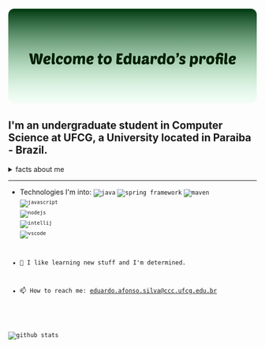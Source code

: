 

![Welcome](/my-github-profile.png?raw=true)  
## I'm an undergraduate student in Computer Science at UFCG, a University located in Paraiba - Brazil.


<details>
<summary>facts about me</summary>  
- I like watching anime. The very first I watched was Naruto.<br>
- I like watching series as well.<br>  
- I like watching amv on youtube.<br>  
</details>

___

- Technologies I'm into:
<code><img height="30" src="https://img.icons8.com/color/48/000000/java-coffee-cup-logo.png" alt="java" /></code>
<code><img height="30" src="https://img.icons8.com/color/48/000000/spring-logo.png" alt="spring framework" /></code>
<code><img height="30" src="https://inceptum-stor.icons8.com/t3d8eFoC9Rc4/Maven.svg" alt="maven" />
<code><img height="30" src="https://img.icons8.com/color/48/000000/javascript.png" alt="javascript" /></code>
<code><img height="30" src="https://img.icons8.com/color/48/000000/nodejs.png" alt="nodejs" /></code>
<code><img height="30" src="https://img.icons8.com/color/48/000000/intellij-idea.png" alt="intellij" /></code>
<code><img height="30" src="https://img.icons8.com/fluent/48/000000/visual-studio-code-2019.png" alt="vscode" /></code>  

- 🤔 I like learning new stuff and I'm determined.
- 📫 How to reach me: eduardo.afonso.silva@ccc.ufcg.edu.br


![github stats](https://github-readme-stats.vercel.app/api?username=eduardonunes5&show_icons=true&hide_border=true&text_color=001900&icon_color=009900&bg_color=9ccc9c&title_color=0e6b0e)
